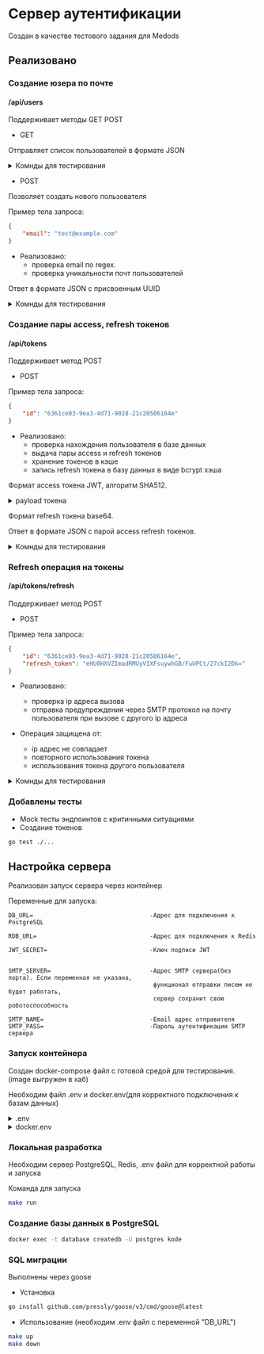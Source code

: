 # Сервер аутентификации

Создан в качестве тестового задания для Medods

## Реализовано

### Создание юзера по почте

#### /api/users

Поддерживает методы GET POST

- GET 

Отправляет список пользователей в формате JSON

<details>
  <summary>Комнды для тестирования</summary>

```bash
curl http://localhost:9000/api/users
```

</details>

- POST 

Позволяет создать нового пользователя

Пример тела запроса:

```json
{
    "email": "test@example.com"
}
```

- Реализовано:
  - проверка email по regex. 
  - проверка уникальности почт пользователей

Ответ в формате JSON с присвоенным UUID

<details>
  <summary>Комнды для тестирования</summary>

```bash
curl -d '{"email":"test@gmail.com"}' http://localhost:9000/api/users
curl -d '{"email":"1"}' http://localhost:9000/api/users
curl -d '{}' http://localhost:9000/api/users
```

</details>

### Создание пары access, refresh токенов

#### /api/tokens

Поддерживает метод POST

- POST

Пример тела запроса: 

```json
{
    "id": "6361ce03-9ea3-4d71-9028-21c20506164e"
}
```

- Реализовано:
  - проверка нахождения пользователя в базе данных
  - выдача пары access и refresh токенов
  - хранение токенов в кэше
  - запись refresh токена в базу данных в виде bcrypt хэша

Формат access токена JWT, алгоритм SHA512.
<details>
  <summary>payload токена</summary>
  
  ```
{
  "iss": "127.0.0.1",                               - ip адрес вызова
  "sub": "6361ce03-9ea3-4d71-9028-21c20506164e",    - uuid пользователя
  "exp": 1724676917,                                - время недействительности токена(15 минут после создания)
  "iat": 1724676017                                 - время выдачи токена
}
```
  
</details>

Формат refresh токена base64.

Ответ в формате JSON с парой access refresh токенов.

<details>
  <summary>Комнды для тестирования</summary>
  
```bash
curl -d '{"id":"6361ce03-9ea3-4d71-9028-21c20506164e"}' http://localhost:9000/api/tokens
curl -d '{"id":""}' http://localhost:9000/api/tokens
curl -d '{}' http://localhost:9000/api/tokens
```
  
</details>


### Refresh операция на токены

#### /api/tokens/refresh

Поддерживает метод POST

- POST

Пример тела запроса: 

```json
{
    "id": "6361ce03-9ea3-4d71-9028-21c20506164e",
    "refresh_token": "eHU0HXVZImadRMUyVIXFsuywhGB/FuUPCt/27ckI2Ok="
}
```

- Реализовано:
  - проверка ip адреса вызова
  - отправка предупреждения через SMTP протокол
    на почту пользователя при вызове с другого ip адреса

- Операция защищена от:
  - ip адрес не совпадает
  - повторного использования токена
  - использования токена другого пользователя

    
<details>
  <summary>Комнды для тестирования</summary>
  
```bash
curl -d '{"id":"6361ce03-9ea3-4d71-9028-21c20506164e", "refresh_token":"eHU0HXVZImadRMUyVIXFsuywhGB/FuUPCt/27ckI2Ok="}' http://localhost:9000/api/tokens/refresh
curl -d '{"id":"6361ce03-9ea3-4d71-9028-21c20506164e", "refresh_token":""}' http://localhost:9000/api/tokens/refresh
curl -d '{}' http://localhost:9000/api/tokens/refresh
```
  
</details>

### Добавлены тесты

- Mock тесты эндпоинтов с критичными ситуациями
- Создание токенов

```bash
go test ./...
```

## Настройка сервера

Реализован запуск сервера через контейнер

Переменные для запуска:

```
DB_URL=                                 -Адрес для подключения к PostgreSQL

RDB_URL=                                -Адрес для подключения к Redis

JWT_SECRET=                             -Ключ подписи JWT


SMTP_SERVER=                            -Адрес SMTP сервера(без порта). Если переменная не указана, 
                                         функционал отправки писем не будет работать,
                                         сервер сохранит свою роботоспособность

SMTP_NAME=                              -Email адрес отправителя
SMTP_PASS=                              -Пароль аутентификации SMTP сервера

```



### Запуск контейнера

Создан docker-compose файл с готовой средой для тестирования. (image выгружен в хаб)

Необходим файл .env и docker.env(для корректного подключения к базам данных)
<details>
  <summary>.env</summary>
  
```
DB_URL= postgres://postgres:test@localhost:5432/medods?sslmode=disable
RDB_URL= redis://:pass@localhost:6379/0
JWT_SECRET= RHTjGzsHH+J8uQvfgNi1N48cn8ZL6NQJXRgJZVlNWj8FlsyPkOMXgCuPdu3nx3aoMmc8VXay7iJnk4/e2mAIXA==

SMTP_SERVER="smtp.yandex.ru"

SMTP_NAME=
SMTP_PASS=
```
  
</details>
<details>
  <summary>docker.env</summary>
  
```
DB_URL= postgres://postgres:test@database:5432/medods?sslmode=disable
RDB_URL= redis://:pass@cache:6379/0
```
  
</details>

### Локальная разработка

Необходим сервер PostgreSQL, Redis, .env файл для корректной работы и запуска

Команда для запуска
```bash
make run
```

### Создание базы данных в PostgreSQL

```bash
docker exec -t database createdb -U postgres kode
```

### SQL миграции

Выполнены через goose

- Установка
```bash
go install github.com/pressly/goose/v3/cmd/goose@latest
```

- Использование (необходим .env файл с переменной "DB_URL")
```bash
make up
make down
```
